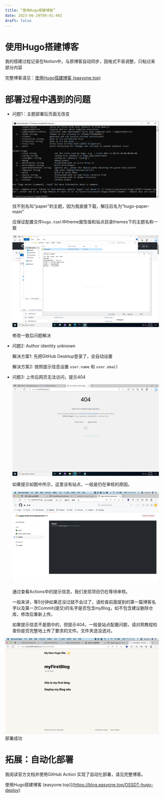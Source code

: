 ```yaml
---
title: “使用Hugo搭建博客”
date: 2023-06-29T09:41:40Z
draft: false
---
```


# 使用Hugo搭建博客

我的搭建过程记录在Notion中，与原博客自动同步，因格式不易调整，只粘过来部分内容

完整博客请见：[使用Hugo搭建博客 (easyone.top)](https://blog.easyone.top/OSSDT-hugo-deploy)

# 部署过程中遇到的问题
- 问题1：主题部署后页面无改变
  
    ![找不到名叫”paper”的主题，因为我直接下载，解压后名为”hugo-paper-main”](https://raw.githubusercontent.com/Sunny2567/PicBed/main/Capture8.PNG)
    
    找不到名叫”paper”的主题，因为我直接下载，解压后名为”hugo-paper-main”
    
    应保证配置文件`hugo.toml`中theme属性值和站点目录themes下的主题名称一致
    
    ![修改一致后问题解决](https://raw.githubusercontent.com/Sunny2567/PicBed/main/Capture9.PNG)
    
    修改一致后问题解决
    
- 问题2: Author identity unknown
  
    解决方案1: 先把GitHub Desktop登录了，会自动设置
    
    解决方案2: 按照提示信息设置 `user.name` 和 `user.email`
    
- 问题3: 上传后网页无法访问，提示404
  
    ![Capture14.PNG](https://raw.githubusercontent.com/Sunny2567/PicBed/main/Capture14.PNG)
    
    如果提示如图中所示，这里没有站点，一般是仍在审核的原因。
    
    ![CleanShot 2023-06-29 at 16.34.20@2x.png](https://raw.githubusercontent.com/Sunny2567/PicBed/main/Capture16.png)
    
    通过查看Actions中的提示信息，我们发现项目仍在等待审核。
    
    一般来讲，等5分钟如果还没过就不会过了，请检查前面提到的第一篇博客名字以及第一次Commit(提交)的名字是否包含myBlog，如不包含建议删除仓库，修改后重新上传。
    
    如果提示信息不是图中的，但提示404，一般是站点配置问题，请对照教程检查你是否完整地上传了要求的文件。文件夹选没选对。
    

![部署成功](https://raw.githubusercontent.com/Sunny2567/PicBed/main/Capture15.png)
部署成功

# 拓展：自动化部署

我阅读官方文档并使用GitHub Action 实现了自动化部署，请见完整博客。

使用Hugo搭建博客 (easyone.top)](https://blog.easyone.top/OSSDT-hugo-deploy)
